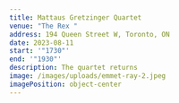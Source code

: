 ```yaml
---
title: Mattaus Gretzinger Quartet
venue: "The Rex "
address: 194 Queen Street W, Toronto, ON
date: 2023-08-11
start: '"1730"'
end: '"1930"'
description: The quartet returns
image: /images/uploads/emmet-ray-2.jpeg
imagePosition: object-center
---
```

